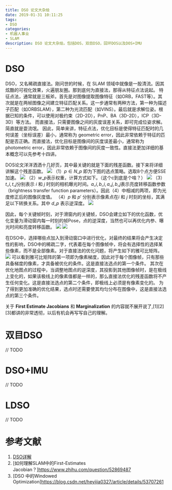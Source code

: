 ```yaml
---
title: DSO 论文大杂烩
date: 2019-01-31 10:11:25
tags:
- DSO
categories:
- 机器人事业
- SLAM
description: DSO 论文大杂烩。包括DOS，双目DSO，回环DOS以及DOS+IMU
---
```

<!-- more -->

# DSO
DSO，又名稀疏直接法。刚问世的时候，在 SLAM 领域中就像是一股清流。因其炫酷的可视化效果，火遍朋友圈。那到底何为直接法，那得从特征点法说起。
特征点法，通常就是三板斧。首先是对图像提取图像特征（如ORB，FAST等）。其次就是在两帧图像之间建立特征匹配关系。这一步通常有两种方法，第一种为描述子匹配（如ORBSLAM），第二种为光流匹配（如VINS）。最后就是求解位姿。根据已知的条件，可以使用对极约束（2D-2D），PnP、BA（3D-2D），ICP（3D-3D）等方法。
而直接法，只需要图像之间的灰度误差关系，即可完成位姿求解。简直就是耍流氓。
因此，简单来讲，特征点法，优化目标是使得特征匹配时的几何误差（坐标误差）最小，通常称为 geometric error，因此非常依赖于特征的匹配是否正确。而直接法，优化目标是图像间的灰度误差最小，通常称为 photometric error，因此非常依赖于图像间的灰度一致性。直接法更加详细的基本概念可以先参考十四讲。

DOS论文洋洋洒洒十几好页，其中最关键的就是下面的残差函数。接下来将详细讲解这个残差函数。
![](1.png)
（1）$p \in N\_p$ 即为下图的选点策略。选取8个点方便SSE加速。
![](2.png)
（2）$w\_p$表示权重，计算方式如下。（这个c到底是个啥？）
![](3.png)
（3）$t\_i, t\_j$分别表示 $i$ 和 $j$ 时刻的相机曝光时间。$a\_i, b\_i, a\_j, b\_j$表示亮度转移函数参数（brightness transfer function parameters）。因此（4）中相减的两项，即为光度修正后的图像灰度值。
（4）$p$ 和 $p'$ 分别表示像素点在$i$ 和 $j$ 时刻的坐标，其满足以下转换关系。其中 $d\_p$ 表示逆深度。
![](4.png)

因此，每个关键帧时刻，对于滑窗内的关键帧，DSO会建立如下的优化函数，优化变量为滑动窗内每一时刻的帧Pose，点的逆深度，当然也可以再优化内参、曝光时间和亮度转移函数。
![](5.png)
![](6.png)

在DSO中，选择哪些点加入到滑动窗口中进行优化，对最终的结果将会产生决定性的影响，DSO中的稀疏二字，代表着在每个图像帧中，将会有选择性的选择某些像素，而不是全部像素。对于直接法的优化问题，将产生如下的雅可比矩阵。
![](7.png)
可以看到雅可比矩阵的第一项即为像素梯度，因此对于每个图像帧，只有那些具备梯度的像素，才具备被优化的条件。这是直接法选点的第一个条件。
其次在优化地图点的过程中，当调整地图点的逆深度，其投影到其他图像帧时，是在极线上变化的，如果该极线上的像素值都是一样的，那么直接法优化的残差函数将不产生任何变化。这是直接法选点的第二个条件，即极线上必须是有像素变化的。
为了得到更加准确的优化结果，选点时还需要使其均匀分布在图像中，这是直接法选点的第三个条件。

关于 **First Estimate Jacobians** 和 **Marginalization** 的内容就不展开说了,[1][2][3]都讲的非常透彻，以后有机会再写写自己的理解。

# 双目DSO
// TODO
# DSO+IMU
// TODO
# LDSO
// TODO


# 参考文献
1. [DSO详解](https://zhuanlan.zhihu.com/p/29177540)
2. [如何理解SLAM中的First-Estimates Jacobian？]https://www.zhihu.com/question/52869487
3. [DSO 中的Windowed Optimization]https://blog.csdn.net/heyijia0327/article/details/53707261









